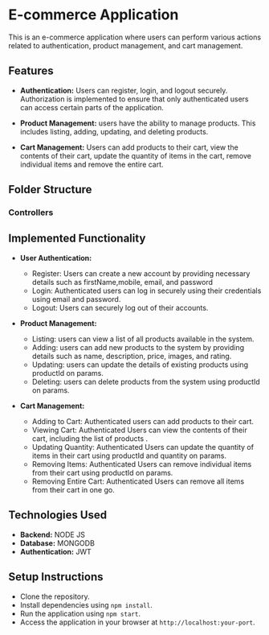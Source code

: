 # E-commerce Application

This is an e-commerce application where users can perform various actions related to authentication, product management, and cart management.

## Features

- **Authentication:** Users can register, login, and logout securely. Authorization is implemented to ensure that only authenticated users can access certain parts of the application.

- **Product Management:** users have the ability to manage products. This includes listing, adding, updating, and deleting products.

- **Cart Management:** Users can add products to their cart, view the contents of their cart, update the quantity of items in the cart, remove individual items  and remove the entire cart.

## Folder Structure
### Controllers

## Implemented Functionality

- **User Authentication:**
  - Register: Users can create a new account by providing necessary details such as firstName,mobile, email, and password
  - Login: Authenticated users can log in securely using their credentials using email and password.
  - Logout: Users can securely log out of their accounts.

- **Product Management:**
  - Listing:  users can view a list of all products available in the system.
  - Adding: users can add new products to the system by providing details such as name, description, price, images, and rating.
  - Updating: users can update the details of existing products using productId on params.
  - Deleting: users can delete products from the system using productId on params.

- **Cart Management:**
  - Adding to Cart: Authenticated users can add products to their cart.
  - Viewing Cart: Authenticated Users can view the contents of their cart, including the list of products .
  - Updating Quantity: Authenticated Users can update the quantity of items in their cart using productId and quantity on params.
  - Removing Items: Authenticated Users can remove individual items from their cart using productId on params.
  - Removing Entire Cart: Authenticated Users can remove all items from their cart in one go.

## Technologies Used


- **Backend:** NODE JS
- **Database:** MONGODB
- **Authentication:** JWT

## Setup Instructions

- Clone the repository.
- Install dependencies using `npm install`.
- Run the application using `npm start`.
- Access the application in your browser at `http://localhost:your-port`.



